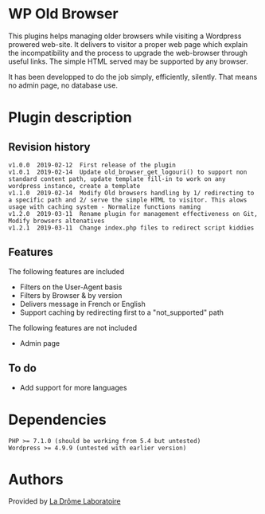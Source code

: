 # WP Old Browser

This plugins helps managing older browsers while visiting a Wordpress prowered web-site.
It delivers to visitor a proper web page which explain the incompatibility and the process to upgrade the web-browser through useful links.
The simple HTML served may be supported by any browser.

It has been developped to do the job simply, efficiently, silently. That means no admin page, no database use.

# Plugin description

## Revision history
	v1.0.0	2019-02-12	First release of the plugin
	v1.0.1	2019-02-14	Update old_browser_get_logouri() to support non standard content path, update template fill-in to work on any wordpress instance, create a template
	v1.1.0	2019-02-14	Modify Old browsers handling by 1/ redirecting to a specific path and 2/ serve the simple HTML to visitor. This alows usage with caching system - Normalize functions naming
	v1.2.0	2019-03-11	Rename plugin for management effectiveness on Git, Modify browsers altenatives
	v1.2.1	2019-03-11	Change index.php files to redirect script kiddies
	
	
## Features
The following features are included
 - Filters on the User-Agent basis
 - Filters by Browser & by version
 - Delivers message in French or English
 - Support caching by redirecting first to a "not_supported" path

The following features are not included
 - Admin page


## To do

 - Add support for more languages

# Dependencies

	PHP >= 7.1.0 (should be working from 5.4 but untested)
	Wordpress >= 4.9.9 (untested with earlier version)

# Authors
Provided by [La Drôme Laboratoire](https://github.com/ladromelaboratoire)

